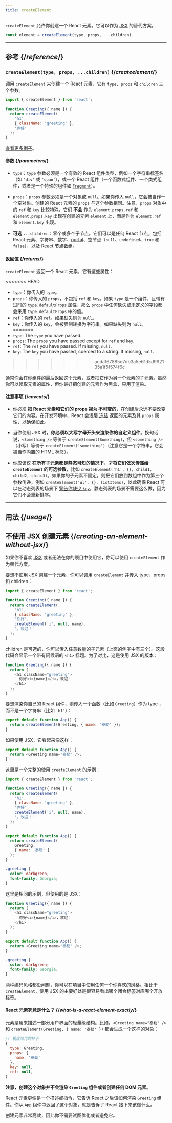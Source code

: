 ```yaml
---
title: createElement
---
```


<Intro>

`createElement` 允许你创建一个 React 元素。它可以作为 [JSX](/learn/writing-markup-with-jsx) 的替代方案。

```js
const element = createElement(type, props, ...children)
```

</Intro>

<InlineToc />

---

## 参考 {/*reference*/}

### `createElement(type, props, ...children)` {/*createelement*/}

调用 `createElement` 来创建一个 React 元素，它有 `type`、`props` 和 `children` 三个参数。

```js
import { createElement } from 'react';

function Greeting({ name }) {
  return createElement(
    'h1',
    { className: 'greeting' },
    '你好'
  );
}
```

[查看更多例子](#usage)。

#### 参数 {/*parameters*/}

* `type`：`type` 参数必须是一个有效的 React 组件类型，例如一个字符串标签名（如 `'div'` 或 `'span'`），或一个 React 组件（一个函数式组件、一个类式组件，或者是一个特殊的组件如 [`Fragment`](/reference/react/Fragment)）。

* `props`：`props` 参数必须是一个对象或 `null`。如果你传入 `null`，它会被当作一个空对象。创建的 React 元素的 `props` 与这个参数相同。注意，`props` 对象中的 `ref` 和 `key` 比较特殊，它们 **不会** 作为 `element.props.ref` 和 `element.props.key` 出现在创建的元素 `element` 上，而是作为 `element.ref` 和 `element.key` 出现。

* **可选** `...children`：零个或多个子节点。它们可以是任何 React 节点，包括 React 元素、字符串、数字、[portal](/reference/react-dom/createPortal)、空节点（`null`、`undefined`、`true` 和 `false`），以及 React 节点数组。

#### 返回值 {/*returns*/}

`createElement` 返回一个 React 元素，它有这些属性：

<<<<<<< HEAD
* `type`：你传入的 `type`。
* `props`：你传入的 `props`，不包括 `ref` 和 `key`。如果 `type` 是一个组件，且带有过时的 `type.defaultProps` 属性，那么 `props` 中任何缺失或未定义的字段都会采用 `type.defaultProps` 中的值。
* `ref`：你传入的 `ref`。如果缺失则为 `null`。
* `key`：你传入的 `key`，会被强制转换为字符串。如果缺失则为 `null`。
=======
* `type`: The `type` you have passed.
* `props`: The `props` you have passed except for `ref` and `key`.
* `ref`: The `ref` you have passed. If missing, `null`.
* `key`: The `key` you have passed, coerced to a string. If missing, `null`.
>>>>>>> acda167885d7db3a5e61d5d992135a1f5f574f6c

通常你会在你组件的最后返回这个元素，或者把它作为另一个元素的子元素。虽然你可以读取元素的属性，但你最好把创建的元素作为黑盒，只用于渲染。

#### 注意事项 {/*caveats*/}

* 你必须 **把 React 元素和它们的 props 视为 [不可变的](https://en.wikipedia.org/wiki/Immutable_object)**，在创建后永远不要改变它们的内容。在开发环境中，React 会浅层 [冻结](https://developer.mozilla.org/zh-CN/docs/Web/JavaScript/Reference/Global_Objects/Object/freeze) 返回的元素及其 `props` 属性，以确保如此。

* 当你使用 JSX 时，**你必须以大写字母开头来渲染你的自定义组件**。换句话说，`<Something />` 等价于 `createElement(Something)`，但 `<something />`（小写）等价于 `createElement('something')`（注意它是一个字符串，它会被当作内置的 HTML 标签）。

* 你应该仅 **在所有子元素都是静态可知的情况下，才将它们依次传递给 `createElement` 的可选参数**，比如 `createElement('h1', {}, child1, child2, child3)`。如果你的子元素不固定，则把它们放到数组中作为第三个参数传递，例如 `createElement('ul', {}, listItems)`，以此确保 React 可以在动态列表的场景下 [警告你缺少 `key`](/learn/rendering-lists#keeping-list-items-in-order-with-key)。静态列表的场景不需要这么做，因为它们不会重新排序。

---

## 用法 {/*usage*/}

## 不使用 JSX 创建元素 {/*creating-an-element-without-jsx*/}

如果你不喜欢 [JSX](/learn/writing-markup-with-jsx) 或者无法在你的项目中使用它，你可以使用 `createElement` 作为替代方案。

要想不使用 JSX 创建一个元素，你可以调用 `createElement` 并传入 <CodeStep step={1}>type</CodeStep>、<CodeStep step={2}>props</CodeStep> 和 <CodeStep step={3}>children</CodeStep>：

```js [[1, 5, "'h1'"], [2, 6, "{ className: 'greeting' }"], [3, 7, "'你好',"], [3, 8, "createElement('i', null, name),"], [3, 9, "'。欢迎！'"]]
import { createElement } from 'react';

function Greeting({ name }) {
  return createElement(
    'h1',
    { className: 'greeting' },
    '你好',
    createElement('i', null, name),
    '。欢迎！'
  );
}
```

<CodeStep step={3}>children</CodeStep> 是可选的，你可以传入任意数量的子元素（上面的例子中有三个）。这段代码会显示一个带有问候语的 `<h1>` 标题。为了对比，这是使用 JSX 的版本：

```js [[1, 3, "h1"], [2, 3, "className=\\"greeting\\""], [3, 4, "你好<i>{name}</i>，欢迎！"], [1, 5, "h1"]]
function Greeting({ name }) {
  return (
    <h1 className="greeting">
      你好<i>{name}</i>，欢迎！
    </h1>
  );
}
```

要想渲染你自己的 React 组件，则传入一个函数（比如 `Greeting`）作为 <CodeStep step={1}>type</CodeStep> ，而不是一个字符串（比如 `'h1'`）：

```js [[1, 2, "Greeting"], [2, 2, "{ name: '泰勒' }"]]
export default function App() {
  return createElement(Greeting, { name: '泰勒' });
}
```

如果使用 JSX，它看起来像这样：

```js [[1, 2, "Greeting"], [2, 2, "name=\\"泰勒\\""]]
export default function App() {
  return <Greeting name="泰勒" />;
}
```

这里是一个完整的使用 `createElement` 的示例：

<Sandpack>

```js
import { createElement } from 'react';

function Greeting({ name }) {
  return createElement(
    'h1',
    { className: 'greeting' },
    '你好',
    createElement('i', null, name),
    '，欢迎！'
  );
}

export default function App() {
  return createElement(
    Greeting,
    { name: '泰勒' }
  );
}
```

```css
.greeting {
  color: darkgreen;
  font-family: Georgia;
}
```

</Sandpack>

这里是相同的示例，但使用的是 JSX：

<Sandpack>

```js
function Greeting({ name }) {
  return (
    <h1 className="greeting">
      你好<i>{name}</i>，欢迎！
    </h1>
  );
}

export default function App() {
  return <Greeting name="泰勒" />;
}
```

```css
.greeting {
  color: darkgreen;
  font-family: Georgia;
}
```

</Sandpack>

两种编码风格都没问题，你可以在项目中使用任何一个你喜欢的风格。相比于 `createElement`，使用 JSX 的主要好处是很容易看出哪个闭合标签对应哪个开放标签。

<DeepDive>

#### React 元素究竟是什么？ {/*what-is-a-react-element-exactly*/}

元素是用来描述一部分用户界面的轻量级结构。比如，`<Greeting name="泰勒" />` 和 `createElement(Greeting, { name: '泰勒' })` 都会生成一个这样的对象：

```js
// 极度简化的样子
{
  type: Greeting,
  props: {
    name: '泰勒'
  },
  key: null,
  ref: null,
}
```

**注意，创建这个对象并不会渲染 `Greeting` 组件或者创建任何 DOM 元素**。

React 元素更像是一个描述或指令，它告诉 React 之后该如何渲染 `Greeting` 组件。你从 `App` 组件中返回了这个对象，就是告诉了 React 接下来该做什么。

创建元素非常高效，因此你不需要试图优化或者避免它。

</DeepDive>
